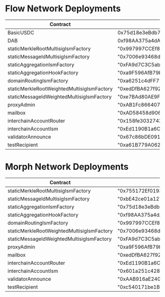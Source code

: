 # Flow Network Deployments

| Contract                                   | Address                                      |
| ------------------------------------------ | -------------------------------------------- |
| BasicUSDC                                  | 0x75d18e3eBdb7F91E5FA0a14eeb88E5f7225A013e   |
| DAB                                        | 0xf98AA375a4dA1E26a5Ac173B4D4E47Fadd999D8C   |
| staticMerkleRootMultisigIsmFactory         | "0x997997CCEf8ce335A0D51f535BDF750641d6Cb7E" |
| staticMessageIdMultisigIsmFactory          | "0x7006e93468d4fA4c5f2d968f8aB667d73C0dCdBb" |
| staticAggregationIsmFactory                | "0xFA9d7C3C5ab6A78006b43182AD87D80aeBB8efDf" |
| staticAggregationHookFactory               | "0xa9F596AfB79bc9fC4748968379371dAbBb24f665" |
| domainRoutingIsmFactory                    | "0xa6251c4dFF7120508c90ef21447DBcC321dF8a57" |
| staticMerkleRootWeightedMultisigIsmFactory | "0xedDfBA627f92F32EE2Fe2a8035C2a7152DE83244" |
| staticMessageIdWeightedMultisigIsmFactory  | "0xe7BAd80AE9F6d5d7ede6dEd3e73dB4f29B95ef8a" |
| proxyAdmin                                 | "0xAB1Fc866407149D164B8e8909ae46029458b640d" |
| mailbox                                    | "0xAD58458d90694c0FC8cE462945bF09960426A7F5" |
| interchainAccountRouter                    | "0x158fe303274322204E5233c971CB676d768Db782" |
| interchainAccountIsm                       | "0xEd1190B1a6CE0CE6ea4C8EBD8c5B9C4a040daC76" |
| validatorAnnounce                          | "0x67c86bDE091d6cAd2b0805048c4E63faA7E05CEE" |
| testRecipient                              | "0xa61B779A062F31Be462E8E2F3bDD311308EBb2A6" |


# Morph Network Deployments
| Contract                                   | Address                                      |
| ------------------------------------------ | -------------------------------------------- |
| staticMerkleRootMultisigIsmFactory         | "0x755172Ef01936279fD12006278718073Ee326a50" |
| staticMessageIdMultisigIsmFactory          | "0xbE42ce01a127E501d6173f5bc21FF545f15bDdD8" |
| staticAggregationIsmFactory                | "0x75d18e3eBdb7F91E5FA0a14eeb88E5f7225A013e" |
| staticAggregationHookFactory               | "0xf98AA375a4dA1E26a5Ac173B4D4E47Fadd999D8C" |
| domainRoutingIsmFactory                    | "0x997997CCEf8ce335A0D51f535BDF750641d6Cb7E" |
| staticMerkleRootWeightedMultisigIsmFactory | "0x7006e93468d4fA4c5f2d968f8aB667d73C0dCdBb" |
| staticMessageIdWeightedMultisigIsmFactory  | "0xFA9d7C3C5ab6A78006b43182AD87D80aeBB8efDf" |
| proxyAdmin                                 | "0xa9F596AfB79bc9fC4748968379371dAbBb24f665" |
| mailbox                                    | "0xedDfBA627f92F32EE2Fe2a8035C2a7152DE83244" |
| interchainAccountRouter                    | "0xEd1190B1a6CE0CE6ea4C8EBD8c5B9C4a040daC76" |
| interchainAccountIsm                       | "0x601a251c428A0DD39CfF25cEBf7D9fED7Cd2e8A9" |
| validatorAnnounce                          | "0xAAB916aE240FEDaa7c569D0FB8Fc435243Ac9757" |
| testRecipient                              | "0xc540171be1B4C034b268Aa670Bcd32ab5cfC713F" |

